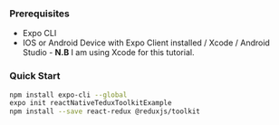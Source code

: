 ### Prerequisites
* Expo CLI
* IOS or Android Device with Expo Client installed / Xcode / Android Studio - __N.B__ I am using Xcode for this tutorial.

### Quick Start
```bash
npm install expo-cli --global
expo init reactNativeTeduxToolkitExample
npm install --save react-redux @reduxjs/toolkit
```
